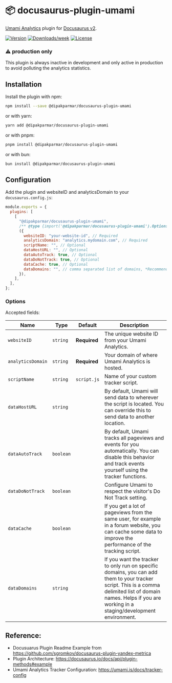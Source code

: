 # 📦 docusaurus-plugin-umami

[Umami Analytics](https://umami.is) plugin for [Docusaurus v2](https://docusaurus.io/).

[![Version](https://img.shields.io/npm/v/@dipakparmar/docusaurus-plugin-umami.svg)](https://npmjs.org/package/@dipakparmar/docusaurus-plugin-umami)
[![Downloads/week](https://img.shields.io/npm/dw/@dipakparmar/docusaurus-plugin-umami)](https://npmjs.org/package/@dipakparmar/docusaurus-plugin-umami)
[![License](https://img.shields.io/npm/l/@dipakparmar/docusaurus-plugin-umami.svg)](https://github.com/dipakparmar/docusaurus-plugin-umami/blob/main/package.json)

### ⚠️ production only

This plugin is always inactive in development and only active in production to avoid polluting the analytics statistics.

## Installation

Install the plugin with npm:

```bash
npm install --save @dipakparmar/docusaurus-plugin-umami
```

or with yarn:

```bash
yarn add @dipakparmar/docusaurus-plugin-umami
```

or with pnpm:

```bash
pnpm install @dipakparmar/docusaurus-plugin-umami
```

or with bun:
  
```bash
bun install @dipakparmar/docusaurus-plugin-umami
```

## Configuration

Add the plugin and websiteID and analyticsDomain to your `docusaurus.config.js`:

```js
module.exports = {
  plugins: [
    [
      "@dipakparmar/docusaurus-plugin-umami",
      /** @type {import('@dipakparmar/docusaurus-plugin-umami').Options} */
      ({
        websiteID: "your-website-id", // Required
        analyticsDomain: "analytics.mydomain.com", // Required
        scriptName: "", // Optional
        dataHostURL: "", // Optional
        dataAutoTrack: true, // Optional
        dataDoNotTrack: true, // Optional
        dataCache: true, // Optional
        dataDomains: "", // comma separated list of domains, *Recommended*
      }),
    ],
  ],
};
```

### Options

Accepted fields:

<small>

| Name              | Type      | Default      | Description                                                                                                                                                                                                      |
| ----------------- | --------- | ------------ | ---------------------------------------------------------------------------------------------------------------------------------------------------------------------------------------------------------------- |
| `websiteID`       | `string`  | **Required** | The unique website ID from your Umami Analytics.                                                                                                                                                                 |
| `analyticsDomain` | `string`  | **Required** | Your domain of where Umami Analytics is hosted.                                                                                                                                                                  |
| `scriptName`      | `string`  | `script.js`   | Name of your custom tracker script.                                                                                                                                                                              |
| `dataHostURL`     | `string`  |              | By default, Umami will send data to wherever the script is located. You can override this to send data to another location.                                                                                      |
| `dataAutoTrack`   | `boolean` |              | By default, Umami tracks all pageviews and events for you automatically. You can disable this behavior and track events yourself using the tracker functions.                                                    |
| `dataDoNotTrack`   | `boolean` |              | Configure Umami to respect the visitor's Do Not Track setting.                                                                                                                                                   |
| `dataCache`       | `boolean` |              | If you get a lot of pageviews from the same user, for example in a forum website, you can cache some data to improve the performance of the tracking script.                                                     |
| `dataDomains`     | `string`  |              | If you want the tracker to only run on specific domains, you can add them to your tracker script. This is a comma delimited list of domain names. Helps if you are working in a staging/development environment. |

</small>

## Reference:

- Docusuarus Plugin Readme Example from https://github.com/sgromkov/docusaurus-plugin-yandex-metrica
- Plugin Architecture: https://docusaurus.io/docs/api/plugin-methods#example
- Umami Analytics Tracker Configuration: https://umami.is/docs/tracker-config

